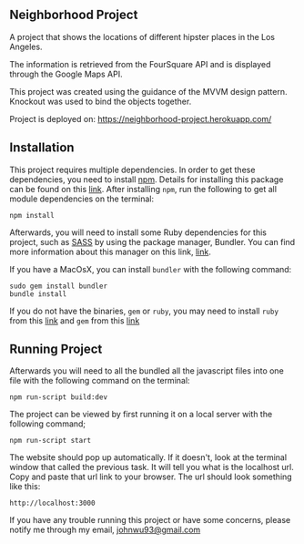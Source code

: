 ## Neighborhood Project

A project that shows the locations of different hipster places in the Los Angeles.

The information is retrieved from the FourSquare API and is displayed through the Google Maps API.

This project was created using the guidance of the MVVM design pattern. Knockout was used to
bind the objects together.

Project is deployed on: https://neighborhood-project.herokuapp.com/

## Installation
This project requires multiple dependencies. In order to get these dependencies, you need to install 
[npm](https://www.npmjs.com/). Details for installing this package can be found on this
[link](https://www.npmjs.com/get-npm). After installing `npm`,  run the following to get all module
dependencies on the terminal:

```
npm install
```

Afterwards, you will need to install some Ruby dependencies for this project, such as [SASS](http://sass-lang.com/) 
by using the package manager, Bundler. You can find more information about this manager on this link,
[link](https://github.com/bundler/bundler).

If you have a MacOsX, you can install `bundler` with the following command:

```
sudo gem install bundler
bundle install
```

If you do not have the binaries, `gem` or `ruby`, you may need to install 
`ruby` from this [link](https://www.ruby-lang.org/en/documentation/installation/) and `gem` from this [link](https://rubygems.org/gems/rubygems-update-2.6.14.gem) 

## Running Project
Afterwards you will need to all the bundled all the javascript files into one file with the 
following command on the terminal:

```
npm run-script build:dev
```

The project can be viewed by first running it on a local server with the 
following command;

```
npm run-script start
```

The website should pop up automatically. If it doesn't, look at the terminal window that called the previous task.
It will tell you what is the localhost url. Copy and paste that url link to your browser. The url should look something like
this:

```
http://localhost:3000
```

If you have any trouble running this project or have some concerns, 
please notify me through my email, johnwu93@gmail.com

